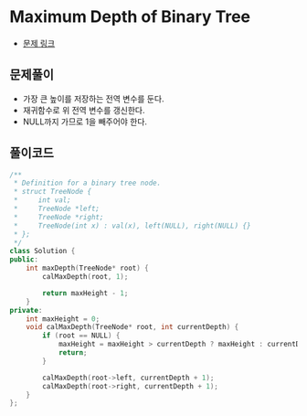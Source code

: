 # Maximum Depth of Binary Tree
- [문제 링크](https://leetcode.com/problems/maximum-depth-of-binary-tree/)


## 문제풀이
- 가장 큰 높이를 저장하는 전역 변수를 둔다.
- 재귀함수로 위 전역 변수를 갱신한다.
- NULL까지 가므로 1을 빼주어야 한다.


## 풀이코드

```c++
/**
 * Definition for a binary tree node.
 * struct TreeNode {
 *     int val;
 *     TreeNode *left;
 *     TreeNode *right;
 *     TreeNode(int x) : val(x), left(NULL), right(NULL) {}
 * };
 */
class Solution {
public:
    int maxDepth(TreeNode* root) {
        calMaxDepth(root, 1);

        return maxHeight - 1;
    }
private:
    int maxHeight = 0;
    void calMaxDepth(TreeNode* root, int currentDepth) {
        if (root == NULL) {
            maxHeight = maxHeight > currentDepth ? maxHeight : currentDepth;
            return;
        }

        calMaxDepth(root->left, currentDepth + 1);
        calMaxDepth(root->right, currentDepth + 1);
    }
};
```
